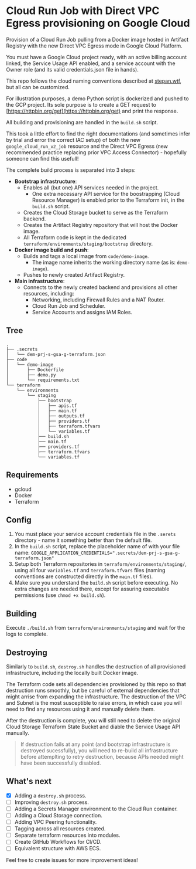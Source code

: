 # Cloud Run Job with Direct VPC Egress provisioning on Google Cloud

Provision of a Cloud Run Job pulling from a Docker image hosted in Artifact Registry with the new Direct VPC Egress mode in Google Cloud Platform.

You must have a Google Cloud project ready, with an active billing account linked, the Service Usage API enabled, and a service account with the Owner role (and its valid credentials.json file in hands).

This repo follows the cloud naming conventions described at [stepan.wtf](https://stepan.wtf/cloud-naming-convention/#:~:text=The%20rule%20of%20thumb%20is,or%20within%20a%20given%20scope.), but all can be customized.

For illustration purposes, a demo Python script is dockerized and pushed to the GCP project. Its sole purpose is to create a GET request to [https://httpbin.org/get](https://httpbin.org/get) and print the response.

All building and provisioning are handled in the `build.sh` script.

This took a little effort to find the right documentations (and sometimes infer by trial and error the correct IAC setup) of both the new `google_cloud_run_v2_job` resource and the Direct VPC Egress (new recommended practice replacing prior VPC Access Connector) - hopefully someone can find this usefull!

The complete build process is separated into 3 steps:

- **Bootstrap infrastructure**:
  - Enables all (but one) API services needed in the project.
    - One extra necessary API service for the boostrapping (Cloud Resource Manager) is enabled prior to the Terraform init, in the `build.sh` script.
  - Creates the Cloud Storage bucket to serve as the Terraform backend.
  - Creates the Artifact Registry repository that will host the Docker image.
  - All Terraform code is kept in the dedicated `terraform/environments/staging/bootstrap` directory.
- **Docker image build and push**:
  - Builds and tags a local image from `code/demo-image`.
    - The image name inherits the working directory name (as is: `demo-image`).
  - Pushes to newly created Artifact Registry.
- **Main infrastructure**:
  - Connects to the newly created backend and provisions all other resources, including:
    - Networking, including Firewall Rules and a NAT Router.
    - Cloud Run Job and Scheduler.
    - Service Accounts and assigns IAM Roles.

## Tree

``` @bash
.
├── .secrets
│   └── dem-prj-s-gsa-g-terraform.json
├── code
│   └── demo-image
│       ├── Dockerfile
│       ├── demo.py
│       └── requirements.txt
└── terraform
    └── environments
        └── staging
            ├── bootstrap
            │   ├── apis.tf
            │   ├── main.tf
            │   ├── outputs.tf
            │   ├── providers.tf
            │   ├── terraform.tfvars
            │   └── variables.tf
            ├── build.sh
            ├── main.tf
            ├── providers.tf
            ├── terraform.tfvars
            └── variables.tf
```

## Requirements

- gcloud
- Docker
- Terraform

## Config

1. You must place your service account credentials file in the `.serets` directory - name it something better than the default file.
2. In the `build.sh` script, replace the placeholder name of with your file name: `GOOGLE_APPLICATION_CREDENTIALS=".secrets/dem-prj-s-gsa-g-terraform.json"`
3. Setup both Terraform repositories in `terraform/environments/staging/`, using all four `variables.tf` and `terraform.tfvars` files (naming conventions are constructed directly in the `main.tf` files).
4. Make sure you understand the `build.sh` script before executing. No extra changes are needed there, except for assuring executable permissions (use `chmod +x build.sh`).

## Building

Execute `./build.sh` from `terraform/environments/staging` and wait for the logs to complete.

## Destroying

Similarly to `build.sh`, `destroy.sh` handles the destruction of all provisioned infrastructure, including the locally built Docker image.

The Terraform code sets all dependencies provisioned by this repo so that destruction runs smoothly, but be careful of external dependencies that might arrise from expanding the infrastructure. The destruction of the VPC and Subnet is the most susceptible to raise errors, in which case you will need to find any resources using it and manually delete them.

After the destruction is complete, you will still need to delete the original Cloud Storage Terraform State Bucket and diable the Service Usage API manually.

> If destruction fails at any point (and bootstrap infrastructure is destroyed sucessfully), you will need to re-build all infrastructure before attemplting to retry destruction, because APIs needed might have been successfully disabled.

## What's next

- [x] Adding a `destroy.sh` process.
- [ ] Improving `destroy.sh` process.
- [ ] Adding a Secrets Manager environment to the Cloud Run container.
- [ ] Adding a Cloud Storage connection.
- [ ] Adding VPC Peering functionality.
- [ ] Tagging across all resources created.
- [ ] Separate terraform resources into modules.
- [ ] Create GitHub Workflows for CI/CD.
- [ ] Equivalent structure with AWS ECS.

Feel free to create issues for more improvement ideas!
